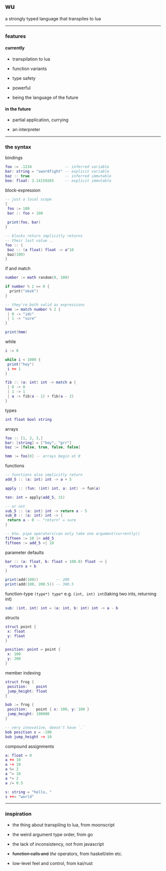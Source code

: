 ## wu
a strongly typed language that transpiles to lua

---

### features

#### currently

- transpilation to lua

- function variants

- type safety

- powerful

- being the language of the future

#### in the future

- partial application, currying

- an interpreter

---

### the syntax

bindings
```lua
foo := .1234               -- inferred variable
bar: string = "swordfight" -- explicit variable
baz :: true                -- inferred immutable
boo: float: 3.14159265     -- explicit immutable
```

block-expression
```lua
-- just a local scope
{
 foo := 100
 bar :: foo + 100
 
 print(foo, bar)
}

-- blocks return implicitly returns
-- their last value ..
foo :: {
 baz :: (a float) float -> a^10
 baz(100)
}
```

if and match
```lua
number := math random(0, 100)

if number % 2 == 0 {
  print("okok")
}

-- they're both valid as expressions
hmm := match number % 2 {
 | 0 -> "idc"
 | 1 -> "sure"
}

print(hmm)
```

while
```lua
i := 0

while i < 1000 {
 print("hey")
 i += 1
}
```

```lua
fib :: (a: int) int -> match a {
 | 0 -> 0
 | 1 -> 1
 | a -> fib(a - 1) + fib(a - 2)
}
```

types
```lua
int float bool string
```

arrays
```lua
foo :: [1, 2, 3,]
bar: [string] = ["hey", "grr"]
baz := [false, true, false, false]

hmm := foo[0] -- arrays begin at 0
```

functions
```lua
-- functions also implicitly return
add_5 :: (a: int) int -> a + 5

apply :: (fun: (int) int, a: int) -> fun(a)

ten: int = apply(add_5, 15)

-- or not
sub_5 :: (a: int) int -> return a - 5
sub_0 :: (a: int) int -> {
 return a - 0 -- "return" = sure
}
```

```lua
-- btw. pipe operators(can only take one argument(currently))
fifteen := 10 |> add_5
fifteen := add_5 <| 10
```

parameter defaults
```lua
bar :: (a: float, b: float = 100.0) float -> {
  return a + b
}

print(add(100))        -- 200
print(add(100, 200.5)) -- 300.5
```

function-type
`(type*) type*` e.g. `(int, int) int`(taking two ints, returning int)

```lua
sub: (int, int) int = (a: int, b: int) int -> a - b
```

structs
```lua
struct point {
 x: float
 y: float
}

position: point = point {
 x: 100
 y: 200
}
```

member indexing
```lua
struct frog {
 position:    point
 jump_height: float
}

bob := frog {
 position:    point { x: 100, y: 100 }
 jump_height: 100000
}

-- very innovative, doesn't have `.`
bob position x = -100
bob jump_height -= 10
```

compound assignments
```lua
a: float = 0
a += 10
a -= 10
a %= 2
a ^= 10
a *= 2
a /= 0.5

s: string = "hello, "
s ++= "world"
```

---

### inspiration

- the thing about transpiling to lua, from moonscript

- the weird argument type order, from go

- the lack of inconsistency, not from javascript

- ~~function calls and~~ *the* operators, from haskell/elm etc.

- low-level feel and control, from kai/rust
